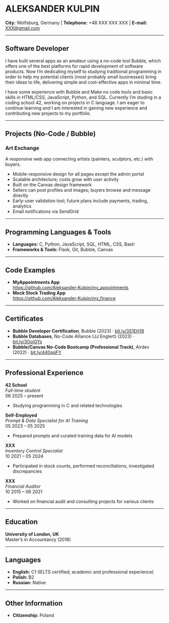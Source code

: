 # ALEKSANDER KULPIN

**City:** Wolfsburg, Germany  |  **Telephone:** +48 XXX XXX XXX  |  **E-mail:** [XXX@gmail.com](mailto:XXX@gmail.com)

---

## Software Developer

I have built several apps as an amateur using a no-code tool Bubble, which offers one of the best platforms for rapid development of software products. Now I’m dedicating myself to studying traditional programming in order to help my potential clients (most probably  small businesses) bring their ideas to life, delivering simple and cost-effective apps in minimal time.

I have some experience with Bubble and Make no code tools and basic skills in HTML/CSS, JavaScript, Python, and SQL. Currently I’m studing in a coding school 42, working on projects in C language. I am eager to continue learning and I am interested in gaining new experience and contributing new projects to my portfolio.

---

## Projects (No-Code / Bubble)

### Art Exchange  
A responsive web app connecting artists (painters, sculptors, etc.) with buyers.  
- Mobile-responsive design for all pages except the admin portal  
- Scalable architecture; costs grow with user activity  
- Built on the Canvas design framework  
- Sellers can post profiles and images; buyers browse and message directly  
- Early-user validation tool; future plans include payments, trading, analytics  
- Email notifications via SendGrid  

---

## Programming Languages & Tools

- **Languages:** C, Python, JavaScript, SQL, HTML, CSS, Bash  
- **Frameworks & Tools:** Flask, Git, Bubble, Canvas  

---

## Code Examples

- **MyAppointments App**  
  https://github.com/Aleksander-Kulpin/my_appointments  
- **Mock Stock Trading App**  
  https://github.com/Aleksander-Kulpin/my_finance  

---

## Certificates

- **Bubble Developer Certification**, Bubble (2023) · [bit.ly/3S1EH19](https://bit.ly/3S1EH19)  
- **Bubble Databases**, No-Code Alliance (JJ Englert) (2023) · [bit.ly/3OoiGYs](https://bit.ly/3OoiGYs)  
- **Bubble/Canvas No-Code Bootcamp (Professional Track)**, Airdev (2022) · [bit.ly/440qqFY](https://bit.ly/440qqFY)  

---

## Professional Experience

**42 School**  
*Full-time student*  
06 2025 – present  
- Studying programming in C and related technologies

**Self-Employed**  
*Prompt & Data Specialist for AI Training*  
05 2023 – 05 2025  
- Prepared prompts and curated training data for AI models

**XXX**  
*Inventory Control Specialist*  
10 2021 – 05 2024  
- Participated in stock counts, performed reconciliations, investigated discrepancies

**XXX**  
*Financial Auditor*  
10 2015 – 06 2021  
- Worked on financial audit and consulting projects for various clients

---

## Education

**University of London, UK**  
Master’s in Accountancy (2018)

---

## Languages

- **English:** C1 (IELTS certified; academic and professional experience)  
- **Polish:** B2  
- **Russian:** Native  

---

## Other Information

- **Citizenship:** Poland  
